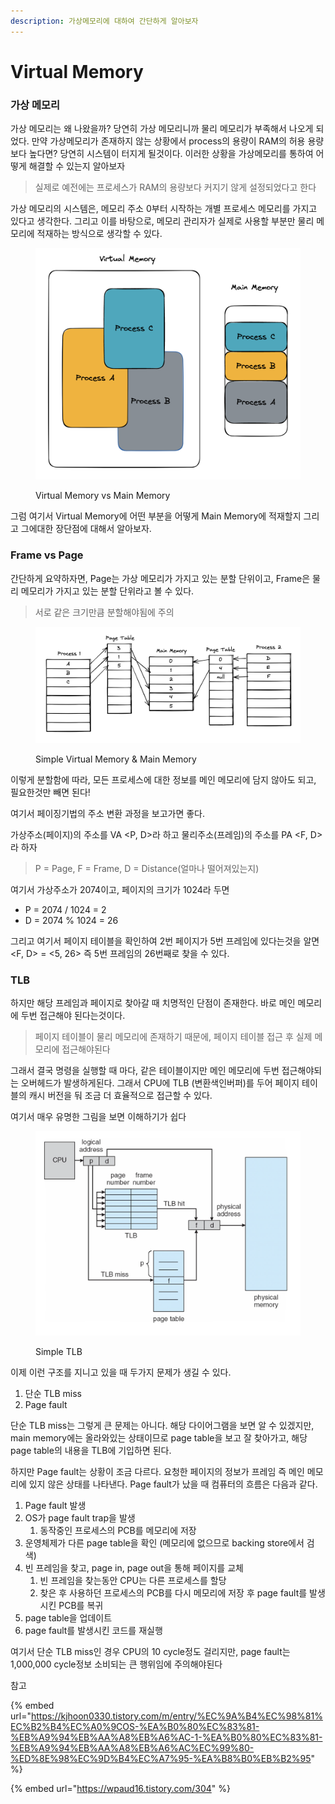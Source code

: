 ```yaml
---
description: 가상메모리에 대하여 간단하게 알아보자
---
```


# Virtual Memory

### 가상 메모리

가상 메모리는 왜 나왔을까? 당연히 가상 메모리니까 물리 메모리가 부족해서 나오게 되었다. 만약 가상메모리가 존재하지 않는 상황에서 process의 용량이 RAM의 허용 용량보다 높다면? 당연히 시스템이 터지게 될것이다. 이러한 상황을 가상메모리를 통하여 어떻게 해결할 수 있는지 알아보자

> 실제로 예전에는 프로세스가 RAM의 용량보다 커지기 않게 설정되었다고 한다

가상 메모리의 시스템은, 메모리 주소 0부터 시작하는 개별 프로세스 메모리를 가지고 있다고 생각한다. 그리고 이를 바탕으로, 메모리 관리자가 실제로 사용할 부분만 물리 메모리에 적재하는 방식으로 생각할 수 있다.

<figure><img src="../.gitbook/assets/image (1) (1).png" alt=""><figcaption><p>Virtual Memory vs Main Memory</p></figcaption></figure>

그럼 여기서 Virtual Memory에 어떤 부분을 어떻게 Main Memory에 적재할지 그리고 그에대한 장단점에 대해서 알아보자.

### Frame vs Page

간단하게 요약하자면, Page는 가상 메모리가 가지고 있는 분할 단위이고, Frame은 물리 메모리가 가지고 있는 분할 단위라고 볼 수 있다.

> 서로 같은 크기만큼 분할해야됨에 주의

<figure><img src="../.gitbook/assets/image.png" alt=""><figcaption><p>Simple Virtual Memory &#x26; Main Memory</p></figcaption></figure>

이렇게 분할함에 따라, 모든 프로세스에 대한 정보를 메인 메모리에 담지 않아도 되고, 필요한것만 빼면 된다!

여기서 페이징기법의 주소 변환 과정을 보고가면 좋다.

가상주소(페이지)의 주소를 VA \<P, D>라 하고 물리주소(프레임)의 주소를 PA \<F, D>라 하자

> P = Page, F = Frame, D = Distance(얼마나 떨어져있는지)

여기서 가상주소가 2074이고, 페이지의 크기가 1024라 두면

* P = 2074 / 1024 = 2
* D = 2074 % 1024 = 26

그리고 여기서 페이지 테이블을 확인하여 2번 페이지가 5번 프레임에 있다는것을 알면 \<F, D> = <5, 26> 즉 5번 프레임의 26번째로 찾을 수 있다.&#x20;

### TLB

하지만 해당 프레임과 페이지로 찾아갈 때 치명적인 단점이 존재한다. 바로 메인 메모리에 두번 접근해야 된다는것이다.

> 페이지 테이블이 물리 메모리에 존재하기 때문에, 페이지 테이블 접근 후 실제 메모리에 접근해야된다

그래서 결국 명령을 실행할 때 마다, 같은 테이블이지만 메인 메모리에 두번 접근해야되는 오버헤드가 발생하게된다. 그래서 CPU에 TLB (변환색인버퍼)를 두어 페이지 테이블의 캐시 버전을 둬 조금 더 효율적으로 접근할 수 있다.

여기서 매우 유명한 그림을 보면 이해하기가 쉽다

<figure><img src="../.gitbook/assets/image (1).png" alt=""><figcaption><p>Simple TLB</p></figcaption></figure>

이제 이런 구조를 지니고 있을 때 두가지 문제가 생길 수 있다.

1. 단순 TLB miss
2. Page fault

단순 TLB miss는 그렇게 큰 문제는 아니다. 해당 다이어그램을 보면 알 수 있겠지만, main memory에는 올라와있는 상태이므로 page table을 보고 잘 찾아가고, 해당 page table의 내용을 TLB에 기입하면 된다.

하지만 Page fault는 상황이 조금 다르다. 요청한 페이지의 정보가 프레임 즉 메인 메모리에 있지 않은 상태를 나타낸다. Page fault가 났을 때 컴퓨터의 흐름은 다음과 같다.

1. Page fault 발생
2. OS가 page fault trap을 발생
   1. 동작중인 프로세스의 PCB를 메모리에 저장
3. 운영체제가 다른 page table을 확인 (메모리에 없으므로 backing store에서 검색)
4. 빈 프레임을 찾고, page in, page out을 통해 페이지를 교체
   1. 빈 프레임을 찾는동안 CPU는 다른 프로세스를 할당
   2. 찾은 후 사용하던 프로세스의 PCB를 다시 메모리에 저장 후 page fault를 발생시킨 PCB를 복귀
5. page table을 업데이트
6. page fault를 발생시킨 코드를 재실행

여기서 단순 TLB miss인 경우 CPU의 10 cycle정도 걸리지만, page fault는 1,000,000 cycle정보 소비되는 큰 행위임에 주의해야된다



참고&#x20;

{% embed url="https://kjhoon0330.tistory.com/m/entry/%EC%9A%B4%EC%98%81%EC%B2%B4%EC%A0%9COS-%EA%B0%80%EC%83%81-%EB%A9%94%EB%AA%A8%EB%A6%AC-1-%EA%B0%80%EC%83%81-%EB%A9%94%EB%AA%A8%EB%A6%AC%EC%99%80-%ED%8E%98%EC%9D%B4%EC%A7%95-%EA%B8%B0%EB%B2%95" %}

{% embed url="https://wpaud16.tistory.com/304" %}
